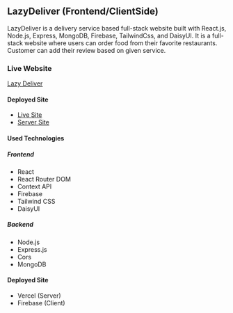 ## LazyDeliver (Frontend/ClientSide)
LazyDeliver is a delivery service based full-stack website built with React.js, Node.js, Express, MongoDB, Firebase, TailwindCss, and DaisyUI. It is a full-stack website where users can order food from their favorite restaurants. Customer can add their review based on given service.

### Live Website
[Lazy Deliver](https://lazy-learn-366bc.web.app/)

#### Deployed Site
- [Live Site](https://lazy-learn-366bc.web.app/)
- [Server Site](https://lazy-deliver-server.vercel.app/)


#### Used Technologies 
##### Frontend

- React
- React Router DOM
- Context API
- Firebase
- Tailwind CSS
- DaisyUI

##### Backend

- Node.js
- Express.js
- Cors
- MongoDB


#### Deployed Site
- Vercel (Server)
- Firebase (Client)

